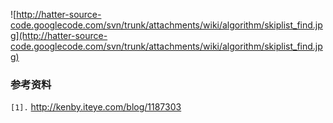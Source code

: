 ![http://hatter-source-code.googlecode.com/svn/trunk/attachments/wiki/algorithm/skiplist_find.jpg](http://hatter-source-code.googlecode.com/svn/trunk/attachments/wiki/algorithm/skiplist_find.jpg)

### 参考资料 ###
`[1].` http://kenby.iteye.com/blog/1187303<br>